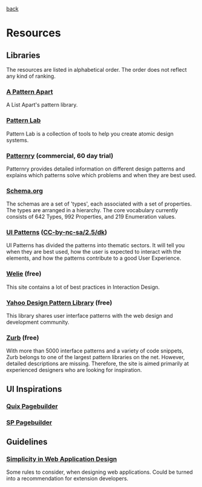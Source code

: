 [back](README.md)
# Resources

## Libraries

The resources are listed in alphabetical order.
The order does not reflect any kind of ranking.

### [A Pattern Apart](http://patterns.alistapart.com/)

A List Apart's pattern library.

### [Pattern Lab](http://patternlab.io/)

Pattern Lab is a collection of tools to help you create atomic design systems.

### [Patternry](http://patternry.com/patterns/) (commercial, 60 day trial)

Patternry provides detailed information on different design patterns and explains
which patterns solve which problems and when they are best used.

### [Schema.org](http://schema.org/docs/schemas.html)

The schemas are a set of 'types', each associated with a set of properties. The types are arranged in a hierarchy.
The core vocabulary currently consists of 642 Types, 992 Properties, and 219 Enumeration values.

### [UI Patterns](http://ui-patterns.com/patterns) ([CC-by-nc-sa/2.5/dk](http://creativecommons.org/licenses/by-nc-sa/2.5/dk/))

UI Patterns has divided the patterns into thematic sectors.
It will tell you when they are best used, how the user is expected to
interact with the elements, and how the patterns contribute to a good
User Experience.

### [Welie](http://www.welie.com/patterns/) (free)

This site contains a lot of best practices in Interaction Design.

### [Yahoo Design Pattern Library](https://developer.yahoo.com/ypatterns/) (free)

This library shares user interface patterns with the web design and development community. 

### [Zurb](http://zurb.com/building-blocks) (free)

With more than 5000 interface patterns and a variety of code snippets,
Zurb belongs to one of the largest pattern libraries on the net.
However, detailed descriptions are missing.
Therefore, the site is aimed primarily at experienced designers who are looking for inspiration.

## UI Inspirations

### [Quix Pagebuilder](https://www.themexpert.com/quix-pagebuilder)

### [SP Pagebuilder](https://www.joomshaper.com/page-builder)

## Guidelines

### [Simplicity in Web Application Design](http://de.slideshare.net/UXPA/simplicity-in-web-application-design)

Some rules to consider, when designing web applications.
Could be turned into a recommendation for extension developers.
